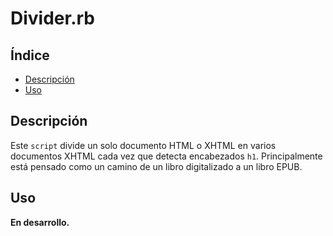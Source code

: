 # Divider.rb

## Índice

* [Descripción](#descripción)
* [Uso](#uso)
<!-- * [Explicación](#explicación) -->

## Descripción

Este `script` divide un solo documento HTML o XHTML en varios documentos XHTML
cada vez que detecta encabezados `h1`. Principalmente está pensado como un
camino de un libro digitalizado a un libro EPUB.

## Uso

**En desarrollo.**

<!-- ###### 1. Desde el *shell* ejecutar el `script` cuyo único parámetro sea la ruta a la carpeta del EPUB.

Para mayor comodidad en el *shell* arrastra el archivo `recreator.rb` y después
haz lo mismo con la carpeta del EPUB.

    Para usuarios de Windows, una vez instalado Ruby han de buscar el programa
    «Start Command Prompt with Ruby» para poder ejecutar esta orden. -->

<!-- ## Explicación -->
